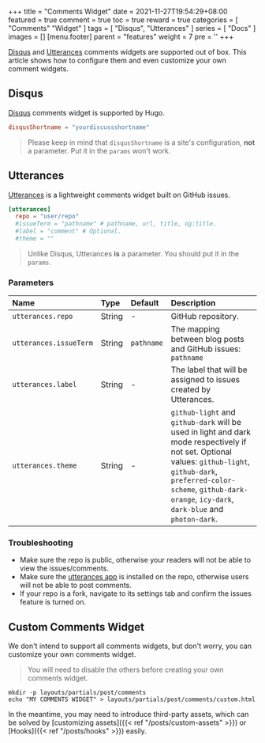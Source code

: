 +++
title = "Comments Widget"
date = 2021-11-27T19:54:29+08:00
featured = true
comment = true
toc = true
reward = true
categories = [
  "Comments"
  "Widget"
]
tags = [
  "Disqus",
  "Utterances"
]
series = [
  "Docs"
]
images = []
[menu.footer]
  parent = "features"
  weight = 7
  pre = '<i class="fas fa-fw fa-comments"></i>'
+++

[Disqus](https://disqus.com/) and [Utterances](https://utteranc.es/) comments widgets are supported out of box.
This article shows how to configure them and even customize your own comment widgets.

<!--more-->

## Disqus

[Disqus](https://disqus.com/) comments widget is supported by Hugo.

```toml
disqusShortname = "yourdiscussshortname"
```

> Please keep in mind that `disqusShortname` is a site's configuration, **not** a parameter. Put it in the `params` won't work.

## Utterances

[Utterances](https://utteranc.es/) is a lightweight comments widget built on GitHub issues.

```toml
[utterances]
  repo = "user/repo"
  #issueTerm = "pathname" # pathname, url, title, og:title.
  #label = "comment" # Optional.
  #theme = ""
```

> Unlike Disqus, Utterances **is** a parameter. You should put it in the `params`.

### Parameters

| Name | Type | Default | Description |
|:---|:---|:---|:---
| `utterances.repo` | String | - | GitHub repository.
| `utterances.issueTerm` | String | `pathname` | The mapping between blog posts and GitHub issues: `pathname` | `pathname`, `url`, `title` and `og:title`.
| `utterances.label` | String | - | The label that will be assigned to issues created by Utterances.
| `utterances.theme` | String | - | `github-light` and `github-dark` will be used in light and dark mode respectively if not set. Optional values: `github-light`, `github-dark`, `preferred-color-scheme`, `github-dark-orange`, `icy-dark`, `dark-blue` and `photon-dark`.

### Troubleshooting

- Make sure the repo is public, otherwise your readers will not be able to view the issues/comments.
- Make sure the [utterances app](https://github.com/apps/utterances) is installed on the repo, otherwise users will not be able to post comments.
- If your repo is a fork, navigate to its settings tab and confirm the issues feature is turned on.

## Custom Comments Widget

We don't intend to support all comments widgets, but don't worry, you can customize your own comments widget.

> You will need to disable the others before creating your own comments widget.

```shell
mkdir -p layouts/partials/post/comments
echo "MY COMMENTS WIDGET" > layouts/partials/post/comments/custom.html
```

In the meantime, you may need to introduce third-party assets, which can be solved by [customizing assets]({{< ref "/posts/custom-assets" >}}) or [Hooks]({{< ref "/posts/hooks" >}}) easily.
